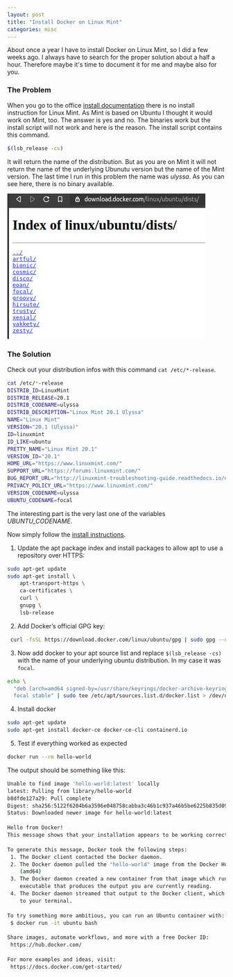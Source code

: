 ```yaml
---
layout: post
title: "Install Docker on Linux Mint"
categories: misc
---
```


About once a year I have to install Docker on Linux Mint, so I did a few weeks ago. I always have to search for the proper solution about a half a hour. Therefore maybe it's time to document it for me and maybe also for you.

### The Problem

When you go to the office [install documentation](https://docs.docker.com/engine/install/) there is no install instruction for Linux Mint. As Mint is based on Ubuntu I thought it would work on Mint, too. The answer is yes and no. The binaries work but the install script will not work and here is the reason.
The install script contains this command.
```bash
$(lsb_release -cs)
```
It will return the name of the distribution. But as you are on Mint it will not return the name of the underlying Ubunutu version but the name of the Mint version. The last time I run in this problem the name was  *ulyssa*. As you can see here, there is no binary available.

![docker-ubunut-release-screenshot](/assets/ubuntu-docker-releases.png)

### The Solution

Check out your distribution infos with this command `cat /etc/*-release`. 

```bash
cat /etc/*-release
DISTRIB_ID=LinuxMint
DISTRIB_RELEASE=20.1
DISTRIB_CODENAME=ulyssa
DISTRIB_DESCRIPTION="Linux Mint 20.1 Ulyssa"
NAME="Linux Mint"
VERSION="20.1 (Ulyssa)"
ID=linuxmint
ID_LIKE=ubuntu
PRETTY_NAME="Linux Mint 20.1"
VERSION_ID="20.1"
HOME_URL="https://www.linuxmint.com/"
SUPPORT_URL="https://forums.linuxmint.com/"
BUG_REPORT_URL="http://linuxmint-troubleshooting-guide.readthedocs.io/en/latest/"
PRIVACY_POLICY_URL="https://www.linuxmint.com/"
VERSION_CODENAME=ulyssa
UBUNTU_CODENAME=focal
```

The interesting part is the very last one of the variables *UBUNTU_CODENAME*. 

Now simply follow the [install instructions](https://docs.docker.com/engine/install/). 

1. Update the apt package index and install packages to allow apt to use a repository over HTTPS:
```bash
sudo apt-get update
sudo apt-get install \
    apt-transport-https \
    ca-certificates \
    curl \
    gnupg \
    lsb-release
```
2. Add Docker’s official GPG key:
```bash
 curl -fsSL https://download.docker.com/linux/ubuntu/gpg | sudo gpg --dearmor -o /usr/share/keyrings/docker-archive-keyring.gpg
```

3. Now add docker to your apt source list and replace `$(lsb_release -cs)` with the name of your underlying ubuntu distribution. In my case it was `focal`.
```bash
echo \
  "deb [arch=amd64 signed-by=/usr/share/keyrings/docker-archive-keyring.gpg] https://download.docker.com/linux/ubuntu \
  focal stable" | sudo tee /etc/apt/sources.list.d/docker.list > /dev/null
```
4. Install docker
```bash
sudo apt-get update
sudo apt-get install docker-ce docker-ce-cli containerd.io
```
5. Test if everything worked as expected
```bash
docker run --rm hello-world
```
The output should be something like this:

```bash
Unable to find image 'hello-world:latest' locally
latest: Pulling from library/hello-world
b8dfde127a29: Pull complete 
Digest: sha256:5122f6204b6a3596e048758cabba3c46b1c937a46b5be6225b835d091b90e46c
Status: Downloaded newer image for hello-world:latest

Hello from Docker!
This message shows that your installation appears to be working correctly.

To generate this message, Docker took the following steps:
 1. The Docker client contacted the Docker daemon.
 2. The Docker daemon pulled the "hello-world" image from the Docker Hub.
    (amd64)
 3. The Docker daemon created a new container from that image which runs the
    executable that produces the output you are currently reading.
 4. The Docker daemon streamed that output to the Docker client, which sent it
    to your terminal.

To try something more ambitious, you can run an Ubuntu container with:
 $ docker run -it ubuntu bash

Share images, automate workflows, and more with a free Docker ID:
 https://hub.docker.com/

For more examples and ideas, visit:
 https://docs.docker.com/get-started/
```